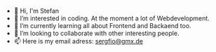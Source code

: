 - 👋 Hi, I'm Stefan
- 👀 I’m interested in coding. At the moment a lot of Webdevelopment.
- 🌱 I’m currently learning all about Frontend and Backaend too.
- 💞️ I’m looking to collaborate with other interesting people.
- 📫 Here is my email adress: sergfio@gmx.de

<!---
Sergfio/Sergfio is a ✨ special ✨ repository because its `README.md` (this file) appears on your GitHub profile.
You can click the Preview link to take a look at your changes.
--->
